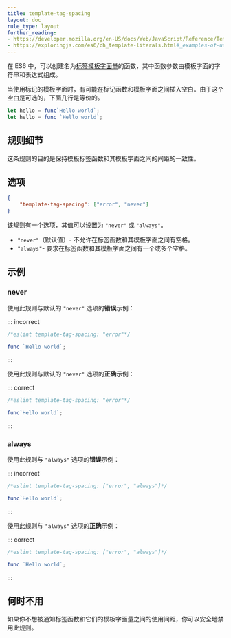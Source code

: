```yaml
---
title: template-tag-spacing
layout: doc
rule_type: layout
further_reading:
- https://developer.mozilla.org/en-US/docs/Web/JavaScript/Reference/Template_literals#Tagged_template_literals
- https://exploringjs.com/es6/ch_template-literals.html#_examples-of-using-tagged-template-literals
---
```


在 ES6 中，可以创建名为[标签模板字面量](#further-reading)的函数，其中函数参数由模板字面的字符串和表达式组成。

当使用标记的模板字面时，有可能在标记函数和模板字面之间插入空白。由于这个空白是可选的，下面几行是等价的。

```js
let hello = func`Hello world`;
let hello = func `Hello world`;
```

## 规则细节

这条规则的目的是保持模板标签函数和其模板字面之间的间距的一致性。

## 选项

```json
{
    "template-tag-spacing": ["error", "never"]
}
```

该规则有一个选项，其值可以设置为 `"never"` 或 `"always"`。

* `"never"`（默认值）- 不允许在标签函数和其模板字面之间有空格。
* `"always"`- 要求在标签函数和其模板字面之间有一个或多个空格。

## 示例

### never

使用此规则与默认的 `"never"` 选项的**错误**示例：

::: incorrect

```js
/*eslint template-tag-spacing: "error"*/

func `Hello world`;
```

:::

使用此规则与默认的 `"never"` 选项的**正确**示例：

::: correct

```js
/*eslint template-tag-spacing: "error"*/

func`Hello world`;
```

:::

### always

使用此规则与 `"always"` 选项的**错误**示例：

::: incorrect

```js
/*eslint template-tag-spacing: ["error", "always"]*/

func`Hello world`;
```

:::

使用此规则与 `"always"` 选项的**正确**示例：

::: correct

```js
/*eslint template-tag-spacing: ["error", "always"]*/

func `Hello world`;
```

:::

## 何时不用

如果你不想被通知标签函数和它们的模板字面量之间的使用间距，你可以安全地禁用此规则。
